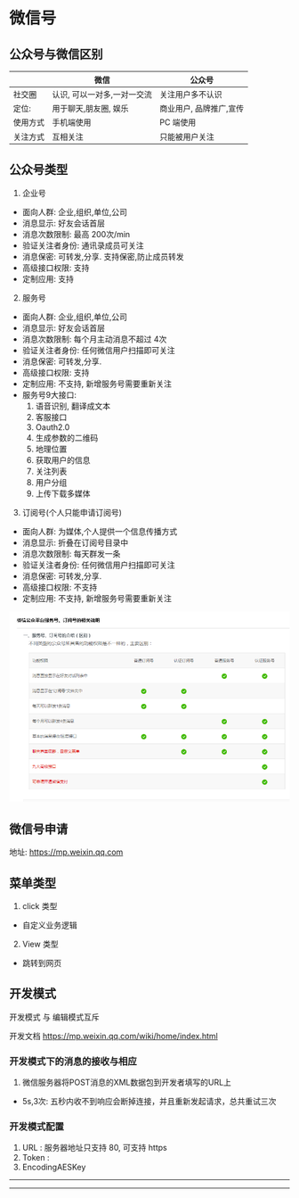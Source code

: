 # 微信号

## 公众号与微信区别

|         | 微信                    | 公众号                |
|---------|------------------------|----------------------|
| 社交圈   | 认识, 可以一对多,一对一交流 | 关注用户多不认识       |
| 定位:   | 用于聊天,朋友圈, 娱乐      | 商业用户, 品牌推广,宣传 |
| 使用方式 | 手机端使用               | PC 端使用             |
| 关注方式 | 互相关注                 | 只能被用户关注          |

## 公众号类型

1. 企业号
  - 面向人群: 企业,组织,单位,公司
  - 消息显示: 好友会话首层
  - 消息次数限制: 最高 200次/min
  - 验证关注者身份: 通讯录成员可关注
  - 消息保密: 可转发,分享. 支持保密,防止成员转发
  - 高级接口权限: 支持
  - 定制应用: 支持
2. 服务号
  - 面向人群: 企业,组织,单位,公司
  - 消息显示: 好友会话首层
  - 消息次数限制: 每个月主动消息不超过 4次
  - 验证关注者身份: 任何微信用户扫描即可关注
  - 消息保密: 可转发,分享.
  - 高级接口权限: 支持
  - 定制应用: 不支持, 新增服务号需要重新关注
  - 服务号9大接口:
    1. 语音识别, 翻译成文本
    2. 客服接口
    3. Oauth2.0
    4. 生成参数的二维码
    5. 地理位置
    6. 获取用户的信息
    7. 关注列表
    8. 用户分组
    9. 上传下载多媒体
3. 订阅号(个人只能申请订阅号)
  - 面向人群: 为媒体,个人提供一个信息传播方式
  - 消息显示: 折叠在订阅号目录中
  - 消息次数限制: 每天群发一条
  - 验证关注者身份: 任何微信用户扫描即可关注
  - 消息保密: 可转发,分享.
  - 高级接口权限: 不支持
  - 定制应用: 不支持, 新增服务号需要重新关注

![](/Base/images/公众账号区别.jpeg)

## 微信号申请

地址: <https://mp.weixin.qq.com>

## 菜单类型

1. click 类型
  - 自定义业务逻辑
2. View 类型
  - 跳转到网页

## 开发模式

开发模式 与 编辑模式互斥

开发文档 <https://mp.weixin.qq.com/wiki/home/index.html>

### 开发模式下的消息的接收与相应

1. 微信服务器将POST消息的XML数据包到开发者填写的URL上
  - 5s,3次: 五秒内收不到响应会断掉连接，并且重新发起请求，总共重试三次

### 开发模式配置

1. URL : 服务器地址只支持 80, 可支持 https
2. Token :
3. EncodingAESKey



- - -

- - -
